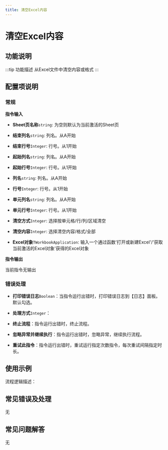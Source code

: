 ```yaml
---
title: 清空Excel内容
---
```


# 清空Excel内容

## 功能说明

:::tip 功能描述
从Excel文件中清空内容或格式
:::

## 配置项说明

### 常规

**指令输入**

- **Sheet页名称**`string`: 为空则默认为当前激活的Sheet页

- **结束列名**`string`: 列名。从A开始

- **结束行号**`Integer`: 行号。从1开始

- **起始列名**`string`: 列名。从A开始

- **起始行号**`Integer`: 行号。从1开始

- **列名**`string`: 列名。从A开始

- **行号**`Integer`: 行号。从1开始

- **单元列名**`string`: 列名。从A开始

- **单元行号**`Integer`: 行号。从1开始

- **清空方式**`Integer`: 选择按单元格/行/列/区域清空

- **清空内容**`Integer`: 选择清空内容/格式/全部

- **Excel对象**`TWorkbookApplication`: 输入一个通过函数'打开或新建Excel'/'获取当前激活的Excel对象'获得的Excel对象


**指令输出**

当前指令无输出

### 错误处理

- **打印错误日志**`Boolean`：当指令运行出错时，打印错误日志到【日志】面板。默认勾选。

- **处理方式**`Integer`：

 - **终止流程**：指令运行出错时，终止流程。

 - **忽略异常并继续执行**：指令运行出错时，忽略异常，继续执行流程。

 - **重试此指令**：指令运行出错时，重试运行指定次数指令，每次重试间隔指定时长。

## 使用示例

流程逻辑描述：

## 常见错误及处理

无

## 常见问题解答

无

